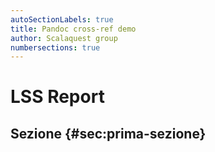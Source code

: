 ```yaml
---
autoSectionLabels: true
title: Pandoc cross-ref demo
author: Scalaquest group
numbersections: true
---
```

# LSS Report

## Sezione    {#sec:prima-sezione}